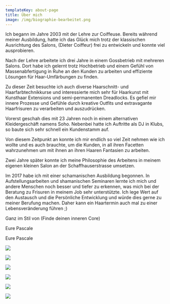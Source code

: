 ```yaml
---
templateKey: about-page
title: Über mich
image: /img/biographie-bearbeitet.png
---
```

Ich begann im Jahre 2003 mit der Lehre zur Coiffeuse. Bereits während meiner Ausbildung, hatte ich das Glück mich trotz der klassischen Ausrichtung des Salons, (Dieter Coiffeur) frei zu entwickeln und konnte viel ausprobieren.

Nach der Lehre arbeitete ich drei Jahre in einem Gossbetrieb mit mehreren Salons. Dort habe ich gelernt trotz Hochbetrieb und einem Gefühl von Massenabfertigung in Ruhe an den Kunden zu arbeiten und effiziente Lösungen für Haar-Umfärbungen zu finden. 

Zu dieser Zeit besuchte ich auch diverse Haarschnitt- und Haarfarbtechnikkurse und interessierte mich sehr für Haarkunst mit Kunsthaar Extensions und semi-permanenten Dreadlocks. Es gefiel mir innere Prozesse und Gefühle durch kreative Outfits und extravagante Haarfrisuren zu verarbeiten und auszudrücken.

Vorerst geschah dies mit 23 Jahren noch in einem alternativen Kleidergeschäft namens Soho. Nebenbei hatte ich Auftritte als DJ in Klubs, so baute sich sehr schnell ein Kundenstamm auf.

Von diesem Zeitpunkt an konnte ich mir endlich so viel Zeit nehmen wie ich wollte und es auch brauchte, um die Kunden, in all ihren Facetten wahrzunehmen um mit ihnen an ihren Haaren Fantasien zu arbeiten.

Zwei Jahre später konnte ich meine Philosophie des Arbeitens in meinem eigenen kleinen Salon an der Schaffhauserstrasse umsetzen.

Im 2017 habe ich mit einer schamanischen Ausbildung begonnen. In Aufstellungsarbeiten und shamanischen Seminaren lernte ich mich und andere Menschen noch besser und tiefer zu erkennen, was mich bei der Beratung zu Frisuren in meinem Job sehr unterstützte. Ich lege Wert auf den Austausch und die Persönliche Entwicklung und würde dies gerne zu meiner Berufung machen. Daher kann ein Haartermin auch mal zu einer Lebensveränderung führen ;) 

Ganz im Stil von (Finde deinen inneren Core)

Eure Pascale



Eure Pascale

![](/img/haircore_sws_386023_0.jpg)

![](/img/haircore_sws_386023_13.jpg)

![](/img/haircore_sws_386023_4_.jpg)

![](/img/haircore_sws_386023_4_1.jpg)

![](/img/haircore_sws_386023_4_2.jpg)

![](/img/haircore_sws_386023_4_4.jpg)
